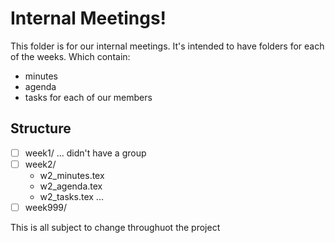 # Internal Meetings!
This folder is for our internal meetings. It's intended to have folders for each of the weeks. Which contain:
- minutes
- agenda
- tasks for each of our members

## Structure
- [ ] week1/
  ... didn't have a group
- [ ] week2/
  - w2_minutes.tex
  - w2_agenda.tex
  - w2_tasks.tex
...
- [ ] week999/

This is all subject to change throughuot the project
